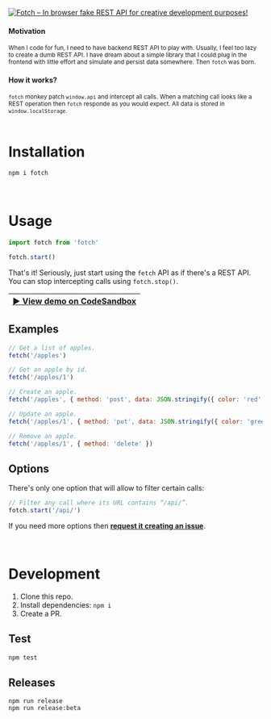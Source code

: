 [![Fotch – In browser fake REST API for creative development purposes!
](.github/banner.svg)](#installation)

#### Motivation

<small>
When I code for fun, I need to have backend REST API to play with. Usually, I feel too lazy to create a dumb REST API. I have dream about a simple library that I could plug in the frontend with little effort and simulate and persist data somewhere. Then <code>fotch</code> was born.
</small>

#### How it works?

<small>
<code>fotch</code> monkey patch <code>window.api</code> and intercept all calls. When a matching call looks like a REST operation then <code>fotch</code> responde as you would expect. All data is stored in <code>window.localStorage</code>.
</small>

<br>
<br>

# Installation

```bash
npm i fotch
```

<br>

# Usage

```js
import fotch from 'fotch'

fotch.start()
```

That's it! Seriously, just start using the `fetch` API as if there's a REST API. You can stop intercepting calls using `fotch.stop()`.

| **[▶︎ View demo on CodeSandbox](https://codesandbox.io/s/rwqo347pjo?autoresize=1&hidenavigation=1&view=preview)** |
| ----------------------------------------------------------------------------------------------------------------- |


## Examples

```js
// Get a list of apples.
fetch('/apples')

// Get an apple by id.
fetch('/apples/1')

// Create an apple.
fetch('/apples', { method: 'post', data: JSON.stringify({ color: 'red' }) })

// Update an apple.
fetch('/apples/1', { method: 'put', data: JSON.stringify({ color: 'green' }) })

// Remove an apple.
fetch('/apples/1', { method: 'delete' })
```

## Options

There's only one option that will allow to filter certain calls:

```js
// Filter any call where its URL contains “/api/”.
fotch.start('/api/')
```

If you need more options then **[request it creating an issue](/issues/new)**.

<br>

# Development

1.  Clone this repo.
2.  Install dependencies: `npm i`
3.  Create a PR.

## Test

```bash
npm test
```

## Releases

```
npm run release
npm run release:beta
```
